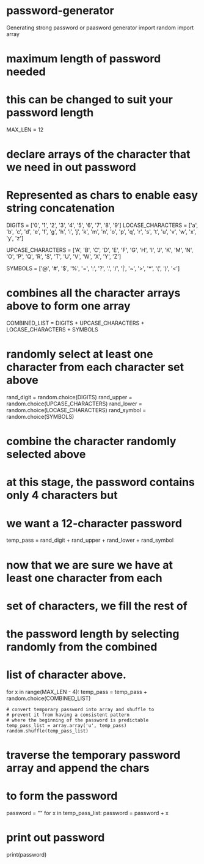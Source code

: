 # password-generator
Generating strong password or paasword generator
import random
import array

# maximum length of password needed
# this can be changed to suit your password length
MAX_LEN = 12

# declare arrays of the character that we need in out password
# Represented as chars to enable easy string concatenation
DIGITS = ['0', '1', '2', '3', '4', '5', '6', '7', '8', '9']
LOCASE_CHARACTERS = ['a', 'b', 'c', 'd', 'e', 'f', 'g', 'h',
					'i', 'j', 'k', 'm', 'n', 'o', 'p', 'q',
					'r', 's', 't', 'u', 'v', 'w', 'x', 'y',
					'z']

UPCASE_CHARACTERS = ['A', 'B', 'C', 'D', 'E', 'F', 'G', 'H',
					'I', 'J', 'K', 'M', 'N', 'O', 'P', 'Q',
					'R', 'S', 'T', 'U', 'V', 'W', 'X', 'Y',
					'Z']

SYMBOLS = ['@', '#', '$', '%', '=', ':', '?', '.', '/', '|', '~', '>',
		'*', '(', ')', '<']

# combines all the character arrays above to form one array
COMBINED_LIST = DIGITS + UPCASE_CHARACTERS + LOCASE_CHARACTERS + SYMBOLS

# randomly select at least one character from each character set above
rand_digit = random.choice(DIGITS)
rand_upper = random.choice(UPCASE_CHARACTERS)
rand_lower = random.choice(LOCASE_CHARACTERS)
rand_symbol = random.choice(SYMBOLS)

# combine the character randomly selected above
# at this stage, the password contains only 4 characters but
# we want a 12-character password
temp_pass = rand_digit + rand_upper + rand_lower + rand_symbol


# now that we are sure we have at least one character from each
# set of characters, we fill the rest of
# the password length by selecting randomly from the combined
# list of character above.
for x in range(MAX_LEN - 4):
	temp_pass = temp_pass + random.choice(COMBINED_LIST)

	# convert temporary password into array and shuffle to
	# prevent it from having a consistent pattern
	# where the beginning of the password is predictable
	temp_pass_list = array.array('u', temp_pass)
	random.shuffle(temp_pass_list)

# traverse the temporary password array and append the chars
# to form the password
password = ""
for x in temp_pass_list:
		password = password + x
# print out password
print(password)
